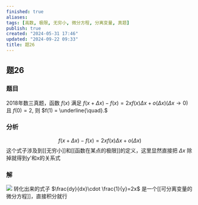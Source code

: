 ```yaml
---
finished: true
aliases: 
tags: [高数, 极限, 无穷小, 微分方程, 分离变量, 真题]
publish: true
created: "2024-05-31 17:46"
updated: "2024-09-22 09:33"
title: 题26
---
```

## 题26
### 题目
2018年数三真题，函数 $f(x)$ 满足 $f(x+\Delta x)-f(x) = 2xf(x)\Delta x+o(\Delta x)(\Delta x\to0)$ 且 $f(0) = 2,$ 则 $f(1) = \underline{\quad}.$
### 分析
$$ f(x+\Delta x)-f(x)=2xf(x)\Delta x+o(\Delta x)$$
这个式子涉及到[[无穷小]]和[[函数在某点的极限]]的定义，这里显然直接把 $\Delta x$ 除掉就得到y'和x的关系式
### 解
![](https://img.hwenyi.tech/202404240044004.webp)
转化出来的式子 $\frac{dy}{dx}\cdot \frac{1}{y}=2x$ 是一个[[可分离变量的微分方程]]，直接积分就行 

